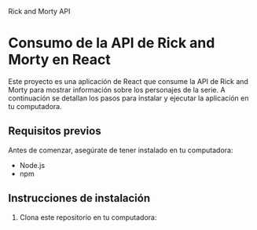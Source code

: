  Rick and Morty API
 # Consumo de la API de Rick and Morty en React

Este proyecto es una aplicación de React que consume la API de Rick and Morty para mostrar información sobre los personajes de la serie. 
A continuación se detallan los pasos para instalar y ejecutar la aplicación en tu computadora.

## Requisitos previos

Antes de comenzar, asegúrate de tener instalado en tu computadora:
- Node.js 
- npm 

## Instrucciones de instalación

1. Clona este repositorio en tu computadora:

   


 
